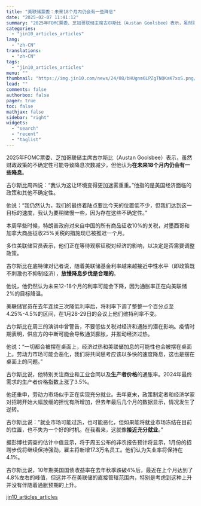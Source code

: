 ```yaml
---
title: "美联储票委：未来18个月内仍会有一些降息"
date: "2025-02-07 11:41:12"
summary: "2025年FOMC票委、芝加哥联储主席古尔斯比（Austan Goolsbee）表示，虽然财政政策的..."
categories:
  - "jin10_articles_articles"
lang:
  - "zh-CN"
translations:
  - "zh-CN"
tags:
  - "jin10_articles_articles"
menu: ""
thumbnail: "https://img.jin10.com/news/24/08/bHUgnm6LPZgTNQKaK7xoS.png/lite"
lead: ""
comments: false
authorbox: false
pager: true
toc: false
mathjax: false
sidebar: "right"
widgets:
  - "search"
  - "recent"
  - "taglist"
---
```


2025年FOMC票委、芝加哥联储主席古尔斯比（Austan Goolsbee）表示，虽然财政政策的不确定性可能导致降息次数减少，但他认为**在未来18个月内仍会有一些降息**。

古尔斯比周四说：“我认为这让环境变得更加迷雾重重。”他指的是美国经济面临的政策和其他不确定性。

他说：“我仍然认为，我们的最终着陆点要比今天的位置低不少，但我们达到这一目标的速度，我认为要稍微慢一些，因为存在这些不确定性。”

本周早些时候，特朗普政府对来自中国的所有商品征收10%的关税，对墨西哥和加拿大商品征收25%关税的措施现已被推迟一个月。

多位美联储官员表示，他们正在等待观察征税对经济的影响，以决定是否需要调整政策。

古尔斯比在底特律对记者说，随着美联储基金利率越来越接近中性水平（即政策既不刺激也不抑制经济），**放慢降息步伐是合理的**。

他说，他仍然认为未来12-18个月的利率可能会下降，因为通胀率正在向美联储2%的目标降温。

美联储官员在去年连续三次降低利率后，将利率下调了整整一个百分点至4.25%-4.5%的区间，在1月28-29日的会议上他们维持利率不变。

古尔斯比在周三的演讲中曾警告，不要低估关税对经济和通胀的潜在影响。疫情时期表明，供应方的中断可能会导致通货膨胀，并推动经济过热。

他说：“一切都会被摆在桌面上，经济过热和美联储加息的可能性也会被摆在桌面上。劳动力市场可能会恶化，我们将共同思考应该以多快的速度降息，这也是摆在桌面上的问题。”

古尔斯比说，他特别关注商业和工业合同以及**生产者价格**的通胀率。2024年最终需求的生产者价格指数上涨了3.5%。

他还重申，劳动力市场似乎正在实现充分就业。去年夏末，政策制定者和经济学家对招聘开始大幅放缓的担忧有所增加，但去年最后几个月的数据显示，情况发生了逆转。

古尔斯比说："就业市场可能过热，也可能恶化，但如果能将就业市场冻结在目前的位置，也不失为一个好的时机。在我看来，这就像**接近充分就业**。”

据彭博社调查的估计中值显示，将于周五公布的非农报告预计将显示，1月份的招聘步伐将继续保持强劲，雇主将新增17.3万名员工。他们认为失业率将保持在4.1%。

古尔斯比说，10年期美国国债收益率在去年秋季跌破4%后，最近在上个月达到了4.8%左右的峰值，但这并不在美联储的直接管辖范围内，特别是考虑到这种上升并没有伴随着通胀预期的上升。

[jin10_articles_articles](https://xnews.jin10.com/details/162066)
